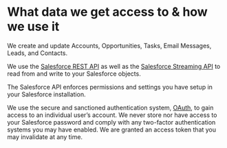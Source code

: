 # What data we get access to & how we use it

We create and update Accounts, Opportunities, Tasks, Email Messages, Leads, and Contacts.

We use the [Salesforce REST API](https://developer.salesforce.com/page/REST_API) as well as the [Salesforce Streaming API](https://developer.salesforce.com/page/Streaming_API) to read from and write to your Salesforce objects.

The Salesforce API enforces permissions and settings you have setup in your Salesforce installation.

We use the secure and sanctioned authentication system, [OAuth](https://developer.salesforce.com/page/OAuth), to gain access to an individual user’s account. We never store nor have access to your Salesforce password and comply with any two-factor authentication systems you may have enabled. We are granted an access token that you may invalidate at any time.


